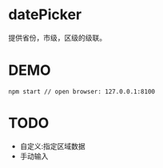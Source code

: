 # datePicker

提供省份，市级，区级的级联。

# DEMO

```
npm start // open browser: 127.0.0.1:8100
```

# TODO

- 自定义:指定区域数据
- 手动输入
